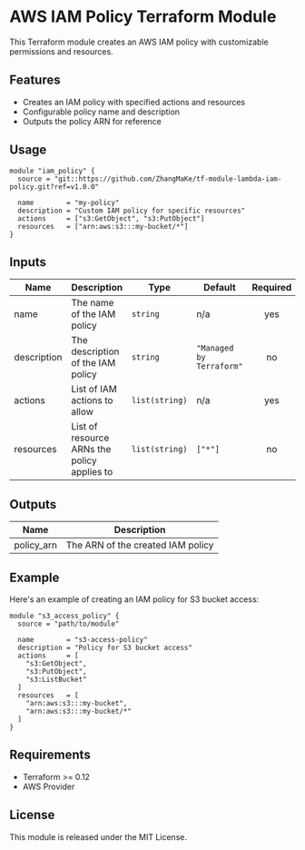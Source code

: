 # AWS IAM Policy Terraform Module

This Terraform module creates an AWS IAM policy with customizable permissions and resources.

## Features

- Creates an IAM policy with specified actions and resources
- Configurable policy name and description
- Outputs the policy ARN for reference

## Usage

```hcl
module "iam_policy" {
  source = "git::https://github.com/ZhangMaKe/tf-module-lambda-iam-policy.git?ref=v1.0.0"

  name        = "my-policy"
  description = "Custom IAM policy for specific resources"
  actions     = ["s3:GetObject", "s3:PutObject"]
  resources   = ["arn:aws:s3:::my-bucket/*"]
}
```

## Inputs

| Name | Description | Type | Default | Required |
|------|-------------|------|---------|:--------:|
| name | The name of the IAM policy | `string` | n/a | yes |
| description | The description of the IAM policy | `string` | `"Managed by Terraform"` | no |
| actions | List of IAM actions to allow | `list(string)` | n/a | yes |
| resources | List of resource ARNs the policy applies to | `list(string)` | `["*"]` | no |

## Outputs

| Name | Description |
|------|-------------|
| policy_arn | The ARN of the created IAM policy |

## Example

Here's an example of creating an IAM policy for S3 bucket access:

```hcl
module "s3_access_policy" {
  source = "path/to/module"

  name        = "s3-access-policy"
  description = "Policy for S3 bucket access"
  actions     = [
    "s3:GetObject",
    "s3:PutObject",
    "s3:ListBucket"
  ]
  resources   = [
    "arn:aws:s3:::my-bucket",
    "arn:aws:s3:::my-bucket/*"
  ]
}
```

## Requirements

- Terraform >= 0.12
- AWS Provider

## License

This module is released under the MIT License.
